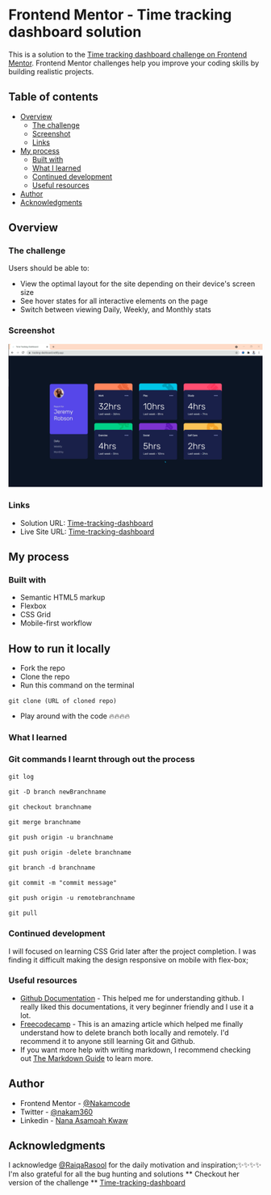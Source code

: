 # Frontend Mentor - Time tracking dashboard solution

This is a solution to the [Time tracking dashboard challenge on Frontend Mentor](https://www.frontendmentor.io/challenges/time-tracking-dashboard-UIQ7167Jw). Frontend Mentor challenges help you improve your coding skills by building realistic projects. 

## Table of contents

- [Overview](#overview)
  - [The challenge](#the-challenge)
  - [Screenshot](#screenshot)
  - [Links](#links)
- [My process](#my-process)
  - [Built with](#built-with)
  - [What I learned](#what-i-learned)
  - [Continued development](#continued-development)
  - [Useful resources](#useful-resources)
- [Author](#author)
- [Acknowledgments](#acknowledgments)


## Overview

### The challenge

Users should be able to:

- View the optimal layout for the site depending on their device's screen size
- See hover states for all interactive elements on the page
- Switch between viewing Daily, Weekly, and Monthly stats

### Screenshot

![Screenshot of the Desktop Version Completed](./images/Screenshot.png)

### Links

- Solution URL: [Time-tracking-dashboard](https://tracking-dashboard.netlify.app/)
- Live Site URL: [Time-tracking-dashboard](https://tracking-dashboard.netlify.app/)

## My process

### Built with

- Semantic HTML5 markup
- Flexbox
- CSS Grid
- Mobile-first workflow

## How to  run it locally
- Fork the repo
- Clone the repo
- Run this command on the terminal
```git
git clone (URL of cloned repo)
```
- Play around with the code 🔥🔥🔥🔥


### What I learned

### Git commands I learnt through out the process

```git
git log
```
```git
git -D branch newBranchname
```
```git
git checkout branchname
```
```git
git merge branchname
```
```git
git push origin -u branchname
```
```git
git push origin -delete branchname
```
```git
git branch -d branchname
```
```git
git commit -m "commit message"
```
```git
git push origin -u remotebranchname
```
```git
git pull
```

### Continued development

I will focused on learning CSS Grid later after the project completion. I was finding it difficult making the design responsive on mobile with flex-box;


### Useful resources

- [Github Documentation](https://docs.github.com/en) - This helped me for understanding github. I really liked this documentations, it very beginner friendly and I use it a lot.
- [Freecodecamp](https://www.freecodecamp.org/news/how-to-delete-a-git-branch-both-locally-and-remotely/) - This is an amazing article which helped me finally understand how to delete branch both locally and remotely. I'd recommend it to anyone still learning Git and Github.
- If you want more help with writing markdown, I recommend checking out [The Markdown Guide](https://www.markdownguide.org/) to learn more.



## Author

- Frontend Mentor - [@Nakamcode](https://www.frontendmentor.io/profile/Nakamcode)
- Twitter - [@nakam360](https://www.twitter.com/nakam360)
- Linkedin - [Nana Asamoah Kwaw]()


## Acknowledgments

I acknowledge [@RaiqaRasool](https://github.com/RaiqaRasool) for the daily motivation and inspiration;✨✨✨✨ I'm also grateful for all the bug hunting and solutions
** Checkout her version of the challenge **  [Time-tracking-dashboard](https://raiqarasool.github.io/Time-Tracking-Dashboard/)
